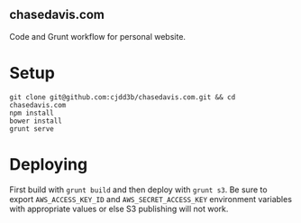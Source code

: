 chasedavis.com
--------------

Code and Grunt workflow for personal website.

Setup
=====

```
git clone git@github.com:cjdd3b/chasedavis.com.git && cd chasedavis.com
npm install
bower install
grunt serve
```

Deploying
=========

First build with `grunt build` and then deploy with `grunt s3`. Be sure to export `AWS_ACCESS_KEY_ID` and `AWS_SECRET_ACCESS_KEY` environment variables with appropriate values or else S3 publishing will not work.